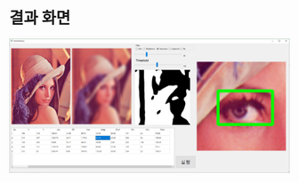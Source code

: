 # 결과 화면
![결과이미지](https://github.com/jih3508/Single_Project/blob/master/%EB%94%94%EC%9B%94%EB%93%9C%20%EC%9D%B8%ED%84%B4/img.png)
